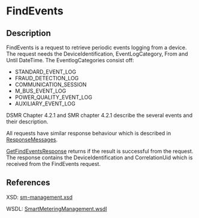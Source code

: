 # FindEvents

## Description

FindEvents is a request to retrieve periodic events logging from a device. The request needs the DeviceIdentification, EventLogCategory, From and Until DateTime. The EventlogCategories consist off:

* STANDARD\_EVENT\_LOG
* FRAUD\_DETECTION\_LOG
* COMMUNICATION\_SESSION
* M\_BUS\_EVENT\_LOG
* POWER\_QUALITY\_EVENT\_LOG
* AUXILIARY\_EVENT\_LOG

DSMR Chapter 4.2.1 and SMR chapter 4.2.1 describe the several events and their description.

All requests have similar response behaviour which is described in [ResponseMessages](../../responsemessages.md).

[GetFindEventsResponse](getfindeventsresponse.md) returns if the result is successful from the request. The response contains the DeviceIdentification and CorrelationUid which is received from the FindEvents request.

## References

XSD: [sm-management.xsd](https://github.com/OSGP/open-smart-grid-platform/blob/development/osgp/shared/osgp-ws-smartmetering/src/main/resources/schemas/sm-management.xsd)

WSDL: [SmartMeteringManagement.wsdl](https://github.com/OSGP/open-smart-grid-platform/blob/development/osgp/shared/osgp-ws-smartmetering/src/main/resources/SmartMeteringManagement.wsdl)

